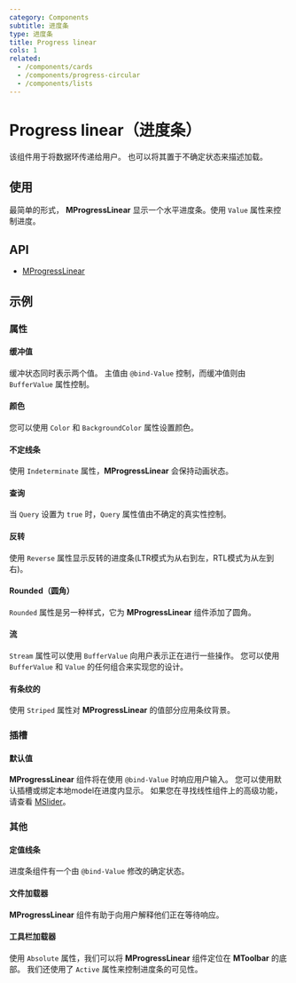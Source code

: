 ```yaml
---
category: Components
subtitle: 进度条
type: 进度条
title: Progress linear
cols: 1
related:
  - /components/cards
  - /components/progress-circular
  - /components/lists
---
```


# Progress linear（进度条）

该组件用于将数据环传递给用户。 也可以将其置于不确定状态来描述加载。

## 使用

最简单的形式， **MProgressLinear** 显示一个水平进度条。使用 `Value` 属性来控制进度。

<progress-linear-usage></progress-linear-usage>

## API

- [MProgressLinear](/api/MProgressLinear)

## 示例

### 属性

#### 缓冲值

缓冲状态同时表示两个值。 主值由 `@bind-Value` 控制，而缓冲值则由 `BufferValue` 属性控制。

<example file="" />

#### 颜色

您可以使用 `Color` 和 `BackgroundColor` 属性设置颜色。

<example file="" />

#### 不定线条

使用 `Indeterminate` 属性，**MProgressLinear** 会保持动画状态。

<example file="" />

#### 查询

当 `Query` 设置为 `true` 时，`Query` 属性值由不确定的真实性控制。

<example file="" />

#### 反转

使用 `Reverse` 属性显示反转的进度条(LTR模式为从右到左，RTL模式为从左到右)。

<example file="" />

#### Rounded（圆角）

`Rounded` 属性是另一种样式，它为 **MProgressLinear** 组件添加了圆角。

<example file="" />

#### 流

`Stream` 属性可以使用 `BufferValue` 向用户表示正在进行一些操作。 您可以使用 `BufferValue` 和 `Value` 的任何组合来实现您的设计。

<example file="" />

#### 有条纹的

使用 `Striped` 属性对 **MProgressLinear** 的值部分应用条纹背景。

<example file="" />

### 插槽

#### 默认值

**MProgressLinear** 组件将在使用 `@bind-Value` 时响应用户输入。 您可以使用默认插槽或绑定本地model在进度内显示。 如果您在寻找线性组件上的高级功能，请查看 [MSlider](/components/sliders)。

<example file="" />

### 其他

#### 定值线条

进度条组件有一个由 `@bind-Value` 修改的确定状态。

<example file="" />

#### 文件加载器

**MProgressLinear** 组件有助于向用户解释他们正在等待响应。

<example file="" />

#### 工具栏加载器

使用 `Absolute` 属性，我们可以将 **MProgressLinear** 组件定位在 **MToolbar** 的底部。 我们还使用了 `Active` 属性来控制进度条的可见性。

<example file="" />